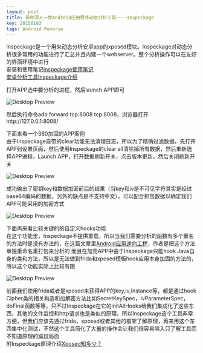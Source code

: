 ```yaml
---
layout: post
title: 带你深入一款Android应用程序动态分析工具————Inspeckage
key: 20150103
tags: Android Reverse
---
```

Inspeckage是一个用来动态分析安卓app的xposed模块。Inspeckage对动态分析很多常用的功能进行了汇总并且内建一个webserver。整个分析操作可以在友好的界面环境中进行  
安装和使用笔记[Inspeckage使用笔记](https://blog.csdn.net/tom__chen/article/details/78216732)  
[安卓分析工具Inspeckage介绍](http://xdxd.love/2016/08/09/安卓分析辅助工具Inspeckage介绍/)

打开APP选中要分析的进程，然后launch APP即可

![Desktop Preview](https://raw.githubusercontent.com/la0s/la0s.github.io/master/screenshots/20180717.1.png)

然后执行命令adb forward tcp:8008 tcp:8008，浏览器打开http://127.0.0.1:8008/

下面来看一个360加固的APP案例  
由于Inspeckage自带的clear功能无法清理日志，所以为了精确过滤数据，先打开APP到设置页面，然后使用Inspeckage的clear all清除掉所有数据，然后重新选择APP进程，Launch APP，打开数据刷新开关，点击版本更新，然后关闭刷新开关

![Desktop Preview](https://raw.githubusercontent.com/la0s/la0s.github.io/master/screenshots/20180717.2.png)

成功输出了密钥key和数据加密前后的结果（当key和iv是不可见字符其实是经过base64编码的数据，另外的缺点是不支持中文），可以配合抓包数据以确定我们APP可能采用的加密方式

![Desktop Preview](https://raw.githubusercontent.com/la0s/la0s.github.io/master/screenshots/20180717.3.png)

下面再来看比较关键的的自定义hooks功能  
在这个功能里，Inspeckage不提供重载，所以当我们需要分析的函数有多个重名的方法时是没有办法的，在这篇文章里[Android应用逆向工程](https://www.anquanke.com/post/id/86884)，作者是把这个方法单独重命名重打包来分析的
而且在加壳APP中由于Inspeckage只能hook Java自身的类和方法，所以是无法做到frida和xposed模板hook应用本身加固的方法的，所以这个功能实际上比较有限

![Desktop Preview](https://raw.githubusercontent.com/la0s/la0s.github.io/master/screenshots/20180717.4.png)

前面我们使用frida或者是xposed来获得APP的key,iv,Instance等，都是通过hook Cipher类的相关构造和加解密方法比如SecretKeySpec，IvParameterSpec，doFinal函数等等，只不过Inspeckage在它的initAllHooks给我们集成化了这些东西，其他的文件监控和http请求也是类似的原理，所以Inspeckage这个工具非常方便，但我们应该先通过frida，xposed或者其他的框架了解原理，再来用这个东西集中化测试，不然这个工具简化了大量的操作会让我们很容易陷入只了解工具而不知道原理的尴尬局面  
附Inspeckage原理介绍[Xposed知多少？](http://www.freebuf.com/column/147856.html)
